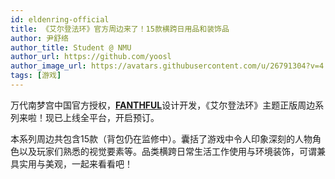 ```yaml
---
id: eldenring-official
title: 《艾尔登法环》官方周边来了！15款横跨日用品和装饰品
author: 尹舒络
author_title: Student @ NMU
author_url: https://github.com/yoosl
author_image_url: https://avatars.githubusercontent.com/u/26791304?v=4
tags: [游戏]
---
```


万代南梦宫中国官方授权，[**FANTHFUL**](https://weibo.com/5738503547/M0n3Qfh5E)设计开发，《艾尔登法环》主题正版周边系列来啦！现已上线全平台，开启预订。

本系列周边共包含15款（背包仍在监修中）。囊括了游戏中令人印象深刻的人物角色以及玩家们熟悉的视觉要素等。品类横跨日常生活工作使用与环境装饰，可谓兼具实用与美观，一起来看看吧！